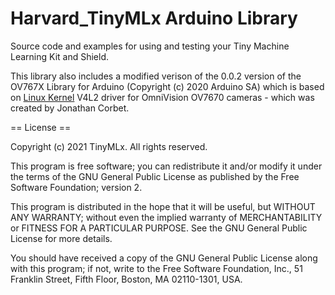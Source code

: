 # Harvard_TinyMLx Arduino Library

Source code and examples for using and testing your Tiny Machine Learning Kit and Shield.

This library also includes a modified verison of the 0.0.2 version of the OV767X Library for Arduino (Copyright (c) 2020 Arduino SA) which is based on [Linux Kernel](https://www.kernel.org) V4L2 driver for OmniVision OV7670 cameras - which was created by Jonathan Corbet.

== License ==

Copyright (c) 2021 TinyMLx. All rights reserved.

This program is free software; you can redistribute it and/or modify it under the terms of the GNU General Public License as published by the Free Software Foundation; version 2.

This program is distributed in the hope that it will be useful, but WITHOUT ANY WARRANTY; without even the implied warranty of MERCHANTABILITY or FITNESS FOR A PARTICULAR PURPOSE. See the GNU General Public License for more details.

You should have received a copy of the GNU General Public License along with this program; if not, write to the Free Software Foundation, Inc., 51 Franklin Street, Fifth Floor, Boston, MA 02110-1301, USA.

